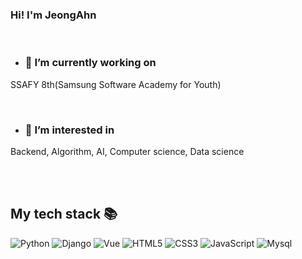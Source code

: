 ### Hi! I'm JeongAhn

<br>

- ### 🔭 I’m currently working on  
SSAFY 8th(Samsung Software Academy for Youth)  
  
<br>

- ### 🌱 I’m interested in   
Backend, Algorithm, AI, Computer science, Data science   


<br>
<br>

## My tech stack 📚

![Python](https://img.shields.io/badge/python-3776AB?style=for-the-badge&logo=python&logoColor=white)
![Django](https://img.shields.io/badge/Django-46a2f1?style=for-the-badge&logo=django&logoColor=white)
![Vue](https://img.shields.io/badge/Vuejs-43853d?style=for-the-badge&logo=vue.js&logoColor=white)
![HTML5](https://img.shields.io/badge/-HTML5-F05032?style=for-the-badge&logo=html5&logoColor=ffffff)
![CSS3](https://img.shields.io/badge/-CSS3-007ACC?style=for-the-badge&logo=css3)
![JavaScript](https://img.shields.io/badge/-JavaScript-%23F7DF1C?style=for-the-badge&logo=javascript&logoColor=000000&labelColor=%23F7DF1C&color=%23FFCE5A)
![Mysql](https://img.shields.io/badge/Mysql-lightgrey?style=for-the-badge&logo=mysql&logoColor=white)

<!--
**yoojeongahn/yoojeongahn** is a ✨ _special_ ✨ repository because its `README.md` (this file) appears on your GitHub profile.

https://img.shields.io/badge/표시할이름-색상?style=for-the-badge&logo=기술스택아이콘&logoColor=white
https://img.shields.io/badge/Mysql-lightgrey?style=for-the-badge&logo=mysqllogoColor=white

Here are some ideas to get you started:

- 🔭 I’m currently working on ...
- 🌱 I’m currently learning ...
- 👯 I’m looking to collaborate on ...
- 🤔 I’m looking for help with ...
- 💬 Ask me about ...
- 📫 How to reach me: ...
- 😄 Pronouns: ...
- ⚡ Fun fact: ...
-->
